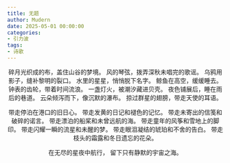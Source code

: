 ```yaml
---
title: 无题
author: Mudern
date: 2025-05-01 00:00:00
categories: 
- 引力波
tags:
- 诗歌
---
```


<div align="center">

碎月光织成的布，盖住山谷的梦境。
风的琴弦，拨弄深秋未唱完的歌谣。
乌鸦用影子，缝补黎明的裂口。
水里的星星，悄悄脱下名字。
鲸鱼在高空，缓缓睡去。
钟表的齿轮，带着时间流浪。
一盏灯火，被潮汐藏进贝壳。
夜色铺展后，睡在雨后的巷道。
云朵倾泻而下，像沉默的瀑布。
掠过群星的翅膀，带走天使的耳语。

带走停泊在港口的旧日心。
带走发黄的日记和褪色的记忆。
带走未寄出的信笺和破碎的诺言。
带走漂泊的船桨和未曾远航的海。
带走童年的风筝和雪地上的脚印。
带走闪耀一瞬的流星和未醒的梦。
带走眼泪凝结的琥珀和不舍的告白。
带走枝头的霜露和冬日遗忘的花朵。

在无尽的星夜中航行，
留下只有静默的宇宙之海。

</div>